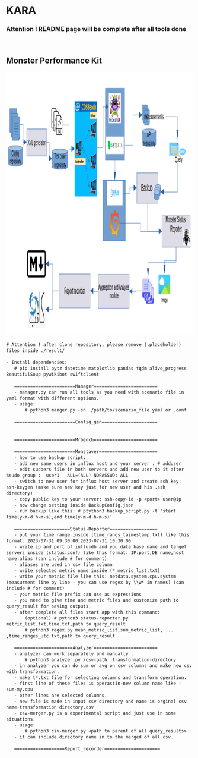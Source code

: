 # KARA
<h3> Attention !  README page will be complete after all tools done </h3>
‪<h2>Monster Performance Kit</h2>
<img src="kara.png" width="1450" height="709"/>

    # Attention ! after clone repository, please remove (.placeholder) files inside ./result/ 
    
    - Install dependencies:
       # pip install pytz datetime matplotlib pandas tqdm alive_progress BeautifulSoup pywikibot swiftclient
       
       =======================Manager========================
       - manager.py can run all tools as you need with scenario file in yaml format with different options.
       - usage:
           # python3 manger.py -sn ./path/to/scenario_file.yaml or .conf

       =======================Config_gen=====================


       =======================Mrbench========================
       
       =======================Monstaver======================
       - how to use backup script:
       - add new same users in influx host and your server : # adduser
       - edit sudoers file in both servers and add new user to it after %sudo group :  user1   ALL=(ALL) NOPASSWD: ALL
       - switch to new user for influx host server and create ssh key: ssh-keygen (make sure new key just for new user and his .ssh directory)
       - copy public key to your server: ssh-copy-id -p <port> user@ip
       - now change setting inside BackupConfig.json
       - run backup like this: # ptython3 backup_script.py -t 'start time(y-m-d h-m-s),end time(y-m-d h-m-s)' 
       
       =====================Status-Reporter==================
       - put your time range inside (time_rangs_taimestamp.txt) like this format: 2023-07-31 09:30:00,2023-07-31 10:30:00
       - write ip and port of influxdb and you data base name and target servers inside (status.conf) like this format: IP:port,DB name,host name:alias (can include # for comment)
       - aliases are used in csv file column
       - write selected metric name inside (*_metric_list.txt)
       - write your metric file like this: netdata.system.cpu.system (measurment line by line - you can use regex by \\w* in names) (can include # for comment)
       - your metric file prefix can use as expressions
       - you need to give time and metric files and customize path to query_result for saving outputs.
       - after complete all files start app with this command:
           (optional) # python3 status-reporter.py metric_list.txt,time.txt,path to query_result
           # python3 regex.py mean_metric_list,sum_metric_list, ... ,time_ranges_utc.txt,path to query_result
           
       ======================Analyzer========================
       - analyzer can work separately and manually :
           # python3 analyzer.py /csv-path  transformation-directory
       - in analyzer you can do sum or avg on csv columns and make new csv with transformation.
       - make t*.txt file for selecting columns and transform operation. 
       - first line of these files is operastin-new column name like : sum-my.cpu
       - other lines are selected columns.
       - new file is made in input csv directory and name is orginal csv name-transformation directory.csv
       - csv-merger.py is a experimental script and just use in some situations.
       - usage:
           # python3 csv-merger.py <path to parent of all query_results>
       - it can include directory name in to the merged of all csv.
       
       ===================Report_recorder=====================

       

